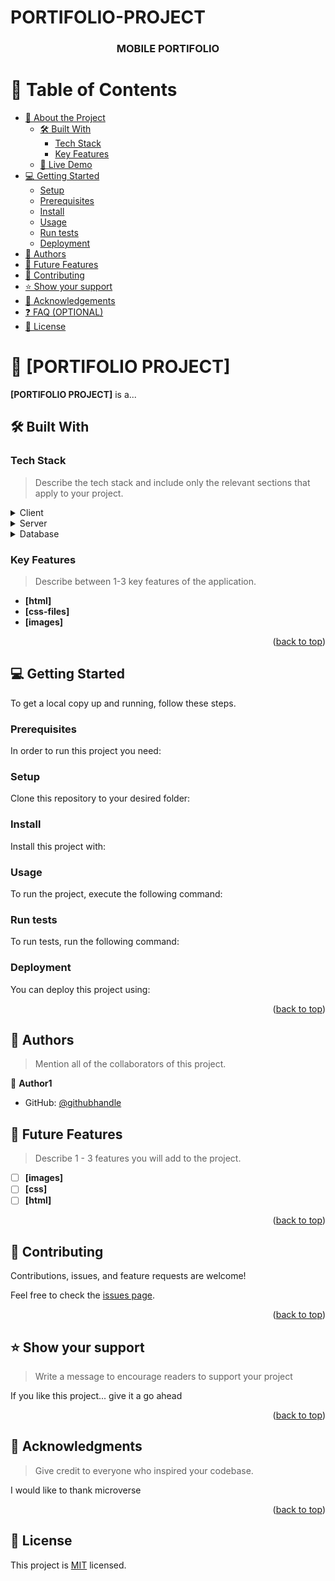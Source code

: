 # PORTIFOLIO-PROJECT

<!--
HOW TO USE:
This is an example of how you may give instructions on setting up your project locally.

Modify this file to match your project and remove sections that don't apply.

REQUIRED SECTIONS:
- Table of Contents
- About the Project
  - Built With
  - Live Demo
- Getting Started
- Authors
- Future Features
- Contributing
- Show your support
- Acknowledgements
- License

OPTIONAL SECTIONS:
- FAQ

After you're finished please remove all the comments and instructions!
-->

<div align="center">
  <!-- You are encouraged to replace this logo with your own! Otherwise you can also remove it. -->


  <h3><b>MOBILE PORTIFOLIO</b></h3>

</div>

<!-- TABLE OF CONTENTS -->

# 📗 Table of Contents

- [📖 About the Project](#about-project)
  - [🛠 Built With](#built-with)
    - [Tech Stack](#tech-stack)
    - [Key Features](#key-features)
  - [🚀 Live Demo](#live-demo)
- [💻 Getting Started](#getting-started)
  - [Setup](#setup)
  - [Prerequisites](#prerequisites)
  - [Install](#install)
  - [Usage](#usage)
  - [Run tests](#run-tests)
  - [Deployment](#triangular_flag_on_post-deployment)
- [👥 Authors](#authors)
- [🔭 Future Features](#future-features)
- [🤝 Contributing](#contributing)
- [⭐️ Show your support](#support)
- [🙏 Acknowledgements](#acknowledgements)
- [❓ FAQ (OPTIONAL)](#faq)
- [📝 License](#license)

<!-- PROJECT DESCRIPTION -->

# 📖 [PORTIFOLIO PROJECT] <a name="about-project"></a>

**[PORTIFOLIO PROJECT]** is a...

## 🛠 Built With <a name="built-with"></a>

### Tech Stack <a name="tech-stack"></a>

> Describe the tech stack and include only the relevant sections that apply to your project.

<details>
  <summary>Client</summary>
  <ul>
    <li><a href="https://CSS/">CSS</a></li>
  </ul>
</details>

<details>
  <summary>Server</summary>
  <ul>
    <li><a href="https://HTML.com/">html</a></li>
  </ul>
</details>

<details>
<summary>Database</summary>
  <ul>
    <li><a href="https://www.google fonts.com/">googlefonts</a></li>
  </ul>
</details>

<!-- Features -->

### Key Features <a name="key-features"></a>

> Describe between 1-3 key features of the application.

- **[html]**
- **[css-files]**
- **[images]**

<p align="right">(<a href="#readme-top">back to top</a>)</p>


## 💻 Getting Started <a name="getting-started"></a>

> 

To get a local copy up and running, follow these steps.

### Prerequisites

In order to run this project you need:

<!--
Example command:
git in
```sh
 gem install rails
```
 -->

### Setup

Clone this repository to your desired folder:

<!--
Example commands:

```sh
  cd my-folder
  https://github.com/mwakiogeofrey/PORTIFOLIO-PROJECT.git
```
--->

### Install

Install this project with:

<!--
Example command:
vscode
```sh
  cd my-project
  
```
--->

### Usage

To run the project, execute the following command:

<!--
Example command:

```sh
  live server
```
--->

### Run tests

To run tests, run the following command:

<!--
Example command:

```sh
 npx stylelint "**/*.{css,scss}"
```
--->

### Deployment

You can deploy this project using:

<!--
Example:

```sh
google chrome
```
 -->

<p align="right">(<a href="#readme-top">back to top</a>)</p>

<!-- AUTHORS -->

## 👥 Authors <a name="authors"></a>

> Mention all of the collaborators of this project.

👤 **Author1**

- GitHub: [@githubhandle](https://github.com/mwakiogeofrey)




<!-- FUTURE FEATURES -->

## 🔭 Future Features <a name="future-features"></a>

> Describe 1 - 3 features you will add to the project.

- [ ] **[images]**
- [ ] **[css]**
- [ ] **[html]**

<p align="right">(<a href="#readme-top">back to top</a>)</p>

<!-- CONTRIBUTING -->

## 🤝 Contributing <a name="contributing"></a>

Contributions, issues, and feature requests are welcome!

Feel free to check the [issues page](../../issues/).

<p align="right">(<a href="#readme-top">back to top</a>)</p>

<!-- SUPPORT -->

## ⭐️ Show your support <a name="support"></a>

> Write a message to encourage readers to support your project

If you like this project... give it a go ahead

<p align="right">(<a href="#readme-top">back to top</a>)</p>

<!-- ACKNOWLEDGEMENTS -->

## 🙏 Acknowledgments <a name="acknowledgements"></a>

> Give credit to everyone who inspired your codebase.

I would like to thank microverse

<p align="right">(<a href="#readme-top">back to top</a>)</p>

<!-- FAQ (optional) -->


<!-- LICENSE -->

## 📝 License <a name="license"></a>

This project is [MIT](./LICENSE) licensed.